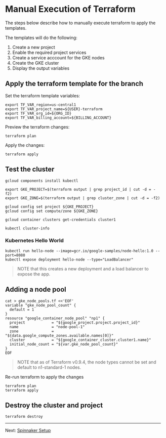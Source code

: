 # Manual Execution of Terraform 

The steps below describe how to manually execute terraform to apply the templates.

The templates will do the following:

1. Create a new project
2. Enable the required project services
3. Create a service acccount for the GKE nodes
4. Create the GKE cluster
5. Display the output variables

## Apply the terraform template for the branch

Set the terraform template variables:

```
export TF_VAR_region=us-central1
export TF_VAR_project_name=${USER}-terraform 
export TF_VAR_org_id=${ORG_ID}
export TF_VAR_billing_account=${BILLING_ACCOUNT}
```

Preview the terraform changes:

```
terraform plan
```

Apply the changes:

```
terraform apply
```

## Test the cluster

```
gcloud components install kubectl
```

```
export GKE_PROJECT=$(terraform output | grep project_id | cut -d = -f2)
export GKE_ZONE=$(terraform output | grep cluster_zone | cut -d = -f2)
```

```
gcloud config set project ${GKE_PROJECT}
gcloud config set compute/zone ${GKE_ZONE}
```

```
gcloud container clusters get-credentials cluster1
```

```
kubectl cluster-info
```

### Kubernetes Hello World

```
kubectl run hello-node --image=gcr.io/google-samples/node-hello:1.0 --port=8080
kubectl expose deployment hello-node --type="LoadBalancer"
```

> NOTE that this creates a new deployment and a load balancer to expose the app.

## Adding a node pool

```
cat > gke_node_pools.tf <<'EOF'
variable "gke_node_pool_count" {
  default = 1
}
resource "google_container_node_pool" "np1" {
  project            = "${google_project.project.project_id}"
  name               = "node-pool-1"
  zone               = "${data.google_compute_zones.available.names[0]}"
  cluster            = "${google_container_cluster.cluster1.name}"
  initial_node_count = "${var.gke_node_pool_count}"
}
EOF
```

> NOTE that as of Terraform v0.9.4, the node types cannot be set and default to n1-standard-1 nodes.

Re-run terraform to apply the changes

```
terraform plan
terraform apply
```

## Destroy the cluster and project

```
terraform destroy
```

-----

Next: [Spinnaker Setup](./03_SPINNAKER_SETUP.md)